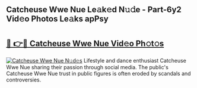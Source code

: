 ## Catcheuse Wwe Nue Le𝚊k𝚎d N𝚞𝚍e - Part-6y2 Vid𝚎o Photos Le𝚊ks apPsy

# <h2><a href="http://fb973f.evod.top/?m=Catcheuse+Wwe+Nue">🔗 👉🔴 Catcheuse Wwe Nue Vid𝚎o Ph𝚘t𝚘s</a></h2>

[![Catcheuse Wwe Nue N𝚞d𝚎s](https://i.imgur.com/8V9OHl7.gif)](http://fb973f.evod.top/?m=Catcheuse+Wwe+Nue)
Lifestyle and dance enthusiast Catcheuse Wwe Nue sharing their passion through social media. The public's Catcheuse Wwe Nue trust in public figures is often eroded by scandals and controversies. 
